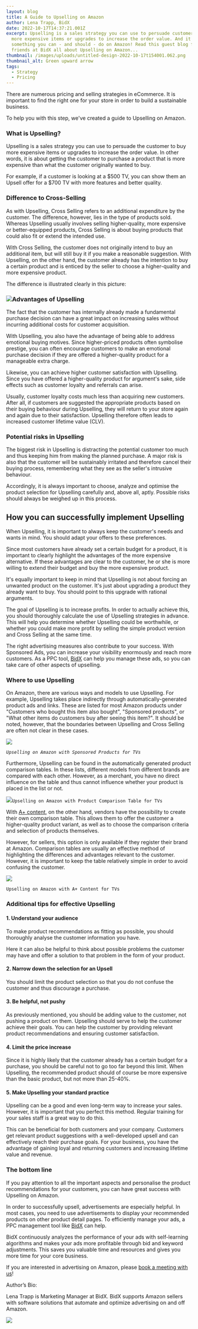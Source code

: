 ```yaml
---
layout: blog
title: A Guide to Upselling on Amazon
author: Lena Trapp, BidX
date: 2022-10-17T14:37:21.001Z
excerpt: Upselling is a sales strategy you can use to persuade customers to buy
  more expensive items or upgrades to increase the order value. And it’s
  something you can - and should - do on Amazon! Read this guest blog from our
  friends at BidX all about Upselling on Amazon...
thumbnail: /images/uploads/untitled-design-2022-10-17t154001.062.png
thumbnail_alt: Green upward arrow
tags:
  - Strategy
  - Pricing
---
```

There are numerous pricing and selling strategies in eCommerce. It is important to find the right one for your store in order to build a sustainable business. 

To help you with this step, we've created a guide to Upselling on Amazon.

### What is Upselling?

Upselling is a sales strategy you can use to persuade the customer to buy more expensive items or upgrades to increase the order value. In other words, it is about getting the customer to purchase a product that is more expensive than what the customer originally wanted to buy. 

For example, if a customer is looking at a $500 TV, you can show them an Upsell offer for a $700 TV with more features and better quality. 

### Difference to Cross-Selling

As with Upselling, Cross Selling refers to an additional expenditure by the customer. The difference, however, lies in the type of products sold. Whereas Upselling usually involves selling higher-quality, more expensive or better-equipped products, Cross Selling is about buying products that could also fit or extend the intended use. 

With Cross Selling, the customer does not originally intend to buy an additional item, but will still buy it if you make a reasonable suggestion. With Upselling, on the other hand, the customer already has the intention to buy a certain product and is enticed by the seller to choose a higher-quality and more expensive product. 

The difference is illustrated clearly in this picture:

### ![](https://lh4.googleusercontent.com/HLy-Hfz_pFx97iyEIPna35eAkHnZkPuTCqYd9XH_kbeQSN24AMigbWqJ1EyvFEOdtfcBIigKnskl5MzgzA9IIeyWIgImtYdwksl1lEVDnT-k05dsxG5jq0Y8LAz7YKE285iHyKB7dkiun68D5Xdr4_IXsIGbKQOfbTrBHuIek1NuI8mDIUnYfXaI)Advantages of Upselling

The fact that the customer has internally already made a fundamental purchase decision can have a great impact on increasing sales without incurring additional costs for customer acquisition. 

With Upselling, you also have the advantage of being able to address emotional buying motives. Since higher-priced products often symbolise prestige, you can often encourage customers to make an emotional purchase decision if they are offered a higher-quality product for a manageable extra charge.

Likewise, you can achieve higher customer satisfaction with Upselling. Since you have offered a higher-quality product for argument's sake, side effects such as customer loyalty and referrals can arise.

Usually, customer loyalty costs much less than acquiring new customers. After all, if customers are suggested the appropriate products based on their buying behaviour during Upselling, they will return to your store again and again due to their satisfaction. Upselling therefore often leads to increased customer lifetime value (CLV).

### Potential risks in Upselling

The biggest risk in Upselling is distracting the potential customer too much and thus keeping him from making the planned purchase. A major risk is also that the customer will be sustainably irritated and therefore cancel their buying process, remembering what they see as the seller's intrusive behaviour. 

Accordingly, it is always important to choose, analyze and optimise the product selection for Upselling carefully and, above all, aptly. Possible risks should always be weighed up in this process. 

## How you can successfully implement Upselling

When Upselling, it is important to always keep the customer's needs and wants in mind. You should adapt your offers to these preferences.

Since most customers have already set a certain budget for a product, it is important to clearly highlight the advantages of the more expensive alternative. If these advantages are clear to the customer, he or she is more willing to extend their budget and buy the more expensive product.

It's equally important to keep in mind that Upselling is not about forcing an unwanted product on the customer. It's just about upgrading a product they already want to buy. You should point to this upgrade with rational arguments. 

The goal of Upselling is to increase profits. In order to actually achieve this, you should thoroughly calculate the use of Upselling strategies in advance. This will help you determine whether Upselling could be worthwhile, or whether you could make more profit by selling the simple product version and Cross Selling at the same time. 

The right advertising measures also contribute to your success. With Sponsored Ads, you can increase your visibility enormously and reach more customers. As a PPC tool, [BidX](https://www.bidx.io/en/) can help you manage these ads, so you can take care of other aspects of upselling.

### Where to use Upselling

On Amazon, there are various ways and models to use Upselling. For example, Upselling takes place indirectly through automatically-generated product ads and links. These are listed for most Amazon products under "Customers who bought this item also bought", "Sponsored products", or "What other items do customers buy after seeing this item?". It should be noted, however, that the boundaries between Upselling and Cross Selling are often not clear in these cases.

![](https://lh6.googleusercontent.com/ZMhydZLDcp_hXRPgHKKGDSq-OMiJbZuItHGFJmYWxS_reydTmbBqeuqQPE-7sZJqvl5T_zU_uHT7Ah4disqkhWDPbHQ53IiUpupvy-vGcIivZLJSadaCukueku_6vs7TOI_hFkeyMzvkFCRNpvVyXYmeVA0lIv9KhyK8vcrGyXkRIQvanJs5odeIJA)

*`Upselling on Amazon with Sponsored Products for TVs`*

Furthermore, Upselling can be found in the automatically generated product comparison tables. In these lists, different models from different brands are compared with each other. However, as a merchant, you have no direct influence on the table and thus cannot influence whether your product is placed in the list or not. 

![](https://lh6.googleusercontent.com/_uXjix3nsqf_Nn82DDOt4WSFVLxkh6D2S0Q2-wjtzCczwjEU413UyicrrAG-Xno3biiHRwjQ7enFJupntdL1PP_K-g_LRHs1kzS-EZW4tm2ii_K8DiqCCRfcdQnX9ioCR7ZXilSfJEphacGRvZjTZB6hgd300pIlGuXBAcLnr-pMZRCPNnnM5JlCcA)`Upselling on Amazon with Product Comparison Table for TVs`

With [A+ content](https://www.bidx.io/blog/amazon-a-content), on the other hand, vendors have the possibility to create their own comparison table. This allows them to offer the customer a higher-quality product variant, as well as to choose the comparison criteria and selection of products themselves. 

However, for sellers, this option is only available if they register their brand at Amazon. Comparison tables are usually an effective method of highlighting the differences and advantages relevant to the customer. However, it is important to keep the table relatively simple in order to avoid confusing the customer. 

![](https://lh4.googleusercontent.com/MgX0e2Rws-XeQqwhbJNQJ3KuJPHb3kx8Ak1aes3oK5FRQD15iL3yT-zesqDc4HLHG3HkBO7YA_fIQi4DSaxlIrbLmbqiAJo3CazQGkmgFp8UOOMpwqdy1H1J0SeCcz-8X1hwO4e9KROg2yn00DdHHFNpwXoV4vGhl0a6ekxlNEOD6p-a-tB6yXCMhA)

`Upselling on Amazon with A+ Content for TVs`

### Additional tips for effective Upselling

#### 1. Understand your audience

​​To make product recommendations as fitting as possible, you should thoroughly analyse the customer information you have. 

Here it can also be helpful to think about possible problems the customer may have and offer a solution to that problem in the form of your product.

#### 2. Narrow down the selection for an Upsell

You should limit the product selection so that you do not confuse the customer and thus discourage a purchase. 

#### 3. Be helpful, not pushy

As previously mentioned, you should be adding value to the customer, not pushing a product on them. Upselling should serve to help the customer achieve their goals. You can help the customer by providing relevant product recommendations and ensuring customer satisfaction. 

#### 4. Limit the price increase

Since it is highly likely that the customer already has a certain budget for a purchase, you should be careful not to go too far beyond this limit. When Upselling, the recommended product should of course be more expensive than the basic product, but not more than 25-40%. 

#### 5. Make Upselling your standard practice

Upselling can be a good and even long-term way to increase your sales. However, it is important that you perfect this method. Regular training for your sales staff is a great way to do this. 

This can be beneficial for both customers and your company. Customers get relevant product suggestions with a well-developed upsell and can effectively reach their purchase goals. For your business, you have the advantage of gaining loyal and returning customers and increasing lifetime value and revenue.

### The bottom line

If you pay attention to all the important aspects and personalise the product recommendations for your customers, you can have great success with Upselling on Amazon. 

In order to successfully upsell, advertisements are especially helpful. In most cases, you need to use advertisements to display your recommended products on other product detail pages. To efficiently manage your ads, a PPC management tool like [BidX](https://www.bidx.io/en/) can help. 

BidX continuously analyzes the performance of your ads with self-learning algorithms and makes your ads more profitable through bid and keyword adjustments. This saves you valuable time and resources and gives you more time for your core business.

If you are interested in advertising on Amazon, please [book a meeting with us](https://meetings.hubspot.com/andreas50/dsp-en)!

Author’s Bio:

Lena Trapp is Marketing Manager at BidX. BidX supports Amazon sellers with software solutions that automate and optimize advertising on and off Amazon.

![](https://lh6.googleusercontent.com/GA7byxV-gPfXc9KWnZ9aS473d2YzQ1MNeb7W1KcgbhgiqsohREXZYi92ojxuwjhcBWJZmGD_pF9AfV5z7ZXJoTB8i7D5RXXxWR0na47TeN9LlSMp66GcP4p38wkGioXnVQC2TSy0tZTnm9JGESukAfaSbB5tZcr31JQNM6xqXBI_iR9nFQws0pqQmA)

<!--EndFragment-->